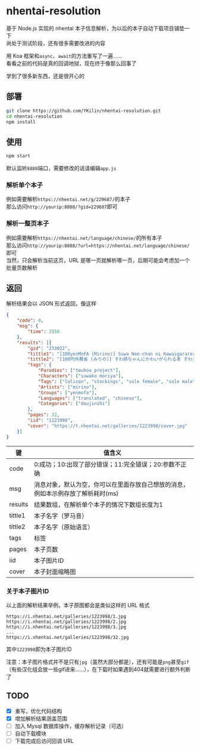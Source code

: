 # nhentai-resolution
基于 Node.js 实现的 nhentai 本子信息解析，为以后的本子自动下载项目铺垫一下  
尚处于测试阶段，还有很多需要改进的内容  

用 Koa 框架和`async`、`await`的方法重写了一遍……  
看看之前的代码是真的回调地狱，现在终于像那么回事了  

学到了很多新东西，还是很开心的

## 部署
```bash
git clone https://github.com/YKilin/nhentai-resolution.git
cd nhentai-resolution
npm install
```

## 使用
```bash
npm start
```
默认监听`8888`端口，需要修改的话请编辑`app.js`

### 解析单个本子
例如需要解析`https://nhentai.net/g/229687/`的本子  
那么访问`http://yourip:8888/?gid=229687`即可

### 解析一整页本子
例如需要解析`https://nhentai.net/language/chinese/`的所有本子  
那么访问`http://yourip:8888/?url=https://nhentai.net/language/chinese/`即可  
当然，只会解析当前这页，URL 是哪一页就解析哪一页，后期可能会考虑加一个批量页数解析

## 返回
解析结果会以 JSON 形式返回，像这样
```json
{
	"code": 0,
	"msg": {
		"time": 2550
	},
	"results": [{
		"gid": "233022",
		"tittle1": "[100yenMoFA (Mirino)] Suwa Nee-chan ni Kawaigarareru Hon Suwa Shota Bangaihen 11 (Touhou Project) [Chinese] [CE家族社] [Digital]",
		"tittle2": "[100円外務省 (みりの)] すわ姉ちゃんにかわいがられる本 すわショタ番外編11 (東方Project) [中国翻訳] [DL版]",
		"tags": {
			"Parodies": ["touhou project"],
			"Characters": ["suwako moriya"],
			"Tags": ["lolicon", "stockings", "sole female", "sole male", "shotacon", "multiwork series"],
			"Artists": ["mirino"],
			"Groups": ["yenmofa"],
			"Languages": ["translated", "chinese"],
			"Categories": ["doujinshi"]
		},
		"pages": 32,
		"iid": "1223998",
		"cover": "https://t.nhentai.net/galleries/1223998/cover.jpg"
	}]
}
```
 
| 键        | 值含义                                                                           |
| --------- | -------------------------------------------------------------------------------- |
| code      | 0:成功；10:出现了部分错误；11:完全错误；20:参数不正确                            |
| msg       | 消息对象，默认为空，你可以在里面存放自己想放的消息，例如本示例存放了解析耗时(ms) |
| results   | 结果数组，在解析单个本子的情况下数组长度为1                                      |
| tittle1   | 本子名字（罗马音）                                                               |
| tittle2   | 本子名字（原始语言）                                                             |
| tags      | 标签                                                                             |
| pages     | 本子页数                                                                         |
| iid       | 本子图片ID                                                                       |
| cover     | 本子封面缩略图                                                                   |

### 关于本子图片ID
以上面的解析结果举例，本子原图都会是类似这样的 URL 格式
```
https://i.nhentai.net/galleries/1223998/1.jpg
https://i.nhentai.net/galleries/1223998/2.jpg
https://i.nhentai.net/galleries/1223998/3.jpg
...
https://i.nhentai.net/galleries/1223998/32.jpg
```
其中`1223998`即为本子图片ID  

注意：本子图片格式并不是只有`jpg`（虽然大部分都是），还有可能是`png`甚至`gif`（有些汉化组会放一些gif进来……），在下载时如果遇到404就需要进行额外判断了

## TODO
- [x] 重写，优化代码结构
- [x] 增加解析结果涵盖范围
- [ ] 加入 Mysql 数据库操作，缓存解析记录（可选）
- [ ] 自动下载模块
- [ ] 下载完成后访问回调 URL

